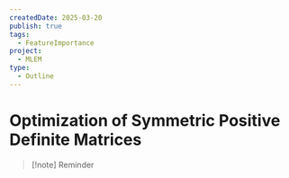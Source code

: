 ```yaml
---
createdDate: 2025-03-20
publish: true
tags:
  - FeatureImportance
project:
  - MLEM
type:
  - Outline
---
```

# Optimization of Symmetric Positive Definite Matrices

> [!note] Reminder
> 
